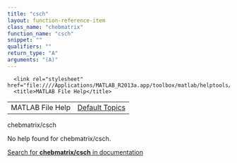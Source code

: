 ```yaml
---
title: "csch"
layout: function-reference-item
class_name: "chebmatrix"
function_name: "csch"
snippet: ""
qualifiers: ""
return_type: "A"
arguments: "(A)"
---
```


<html>
   <head>
      <meta http-equiv="Content-Type" content="text/html; charset=utf-8">
   
      <link rel="stylesheet" href="file:////Applications/MATLAB_R2013a.app/toolbox/matlab/helptools/private/helpwin.css">
      <title>MATLAB File Help</title>
   </head>
   <body>
      <!--Single-page help-->
      <table border="0" cellspacing="0" width="100%">
         <tr class="subheader">
            <td class="headertitle">MATLAB File Help</td>
            <td class="subheader-right"><a href="matlab:helpwin">Default Topics</a></td>
         </tr>
      </table>
      <div class="title">chebmatrix/csch</div>
      <!--No help found-->
      <p>No help found for <span class="helptopic">chebmatrix/csch</span>.
      </p>
      <p><a href="matlab:docsearch('chebmatrix/csch')">
            Search for <b>chebmatrix/csch</b> in documentation
            </a></p>
   </body>
</html>
